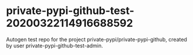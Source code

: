 # private-pypi-github-test-20200322114916688592
Autogen test repo for the project private-pypi/private-pypi-github, created by user private-pypi-github-test-admin.
